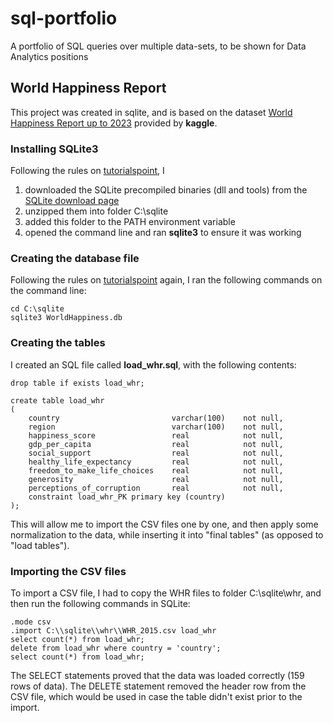 # sql-portfolio
A portfolio of SQL queries over multiple data-sets, to be shown for Data Analytics positions

## World Happiness Report
This project was created in sqlite, and is based on the dataset [World Happiness Report up to 2023](https://www.kaggle.com/datasets/sazidthe1/global-happiness-scores-and-factors) provided by **kaggle**.

### Installing SQLite3
Following the rules on [tutorialspoint](https://www.tutorialspoint.com/sqlite/sqlite_installation.htm), I
1. downloaded the SQLite precompiled binaries (dll and tools) from the [SQLite download page](https://www.sqlite.org/download.html)
1. unzipped them into folder C:\sqlite
1. added this folder to the PATH environment variable
1. opened the command line and ran **sqlite3** to ensure it was working

### Creating the database file
Following the rules on [tutorialspoint](https://www.tutorialspoint.com/sqlite/sqlite_create_database.htm) again, I ran the following commands on the command line:

```
cd C:\sqlite
sqlite3 WorldHappiness.db
```

### Creating the tables
I created an SQL file called **load_whr.sql**, with the following contents:

```
drop table if exists load_whr;

create table load_whr
(
    country                         varchar(100)    not null,
    region                          varchar(100)    not null,
    happiness_score                 real            not null,
    gdp_per_capita                  real            not null,
    social_support                  real            not null,
    healthy_life_expectancy         real            not null,
    freedom_to_make_life_choices    real            not null,
    generosity                      real            not null,
    perceptions_of_corruption       real            not null,
    constraint load_whr_PK primary key (country)
);
```

This will allow me to import the CSV files one by one, and then apply some normalization to the data, while inserting it into "final tables" (as opposed to "load tables").

### Importing the CSV files
To import a CSV file, I had to copy the WHR files to folder C:\sqlite\whr, and then run the following commands in SQLite:

```
.mode csv
.import C:\\sqlite\\whr\\WHR_2015.csv load_whr
select count(*) from load_whr;
delete from load_whr where country = 'country';
select count(*) from load_whr;
```

The SELECT statements proved that the data was loaded correctly (159 rows of data).
The DELETE statement removed the header row from the CSV file, which would be used in case the table didn't exist prior to the import.
